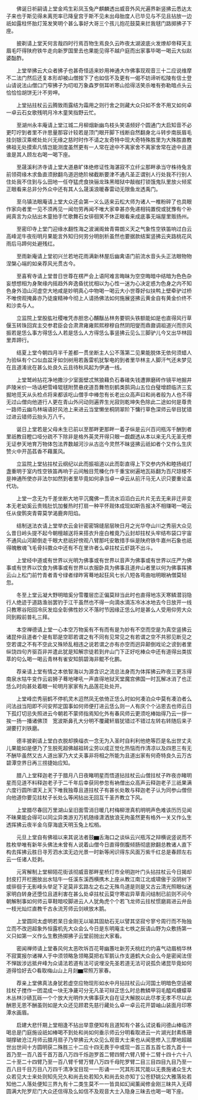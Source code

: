 <!-- { "loadSidebar": true } -->
　　佛诞日祈嗣请上堂金鸡生彩凤玉兔产麒麟透出威音外风光遍界新竖拂云悉达太子来也于斯见得未离兜率已降皇宫于斯不见未出母胎度人已毕见与不见且拈放一边祇如露柱怀胎灯笼发笑明个甚么事好大哥三个孩儿抱花鼓莫来拦我毬门路掷拂子下座。

　　披剃请上堂天何言哉四时行焉百物生焉良久云昨夜太湖波底火发燎却帝释天主眉毛吓得陕府铁牛走向新罗国里去也果能见得不越户庭而出家事毕喝一喝云大似赵婆酤酢。

　　上堂举拂云大众者拂子也甚奇怪适来妙用神通大作佛事现观音三十二应说维摩不二法门然后还复本形却被山僧按下了也如信不及更有一偈不妨谛听松陵有信士登山请说法山僧口门窄拂子为叨呾万象森罗侧耳听寒山拾得活笑杀唯有弥勒暗点头云恰恰恰胡饼无汁不劳呷。

　　上堂拈拄杖云云腾致雨露结为霜用之则行舍之则藏大众只如不舍不用又如何卓一卓云石女歌残明月冷木童笑指野云忙。

　　至湖州永丰庵请上堂江城二月柳烟新幽鸟枝头笑语频好个圆通门大启知音不必更叮咛到者里不许思量那容计较若是顶门眼开脚下线断自然翻身北斗转步南辰眉毛挂剑银汉乘槎处处兴无缘之慈时时作不请之友奇特中现大奇特殊胜里为大殊胜直教佛祖无处摸索凡情岂能测度虽然更有一人常在途中不离家舍不离家舍常在途中且道谁是其人顾左右喝一喝下座。

　　至晟溪利济寺请上堂大道悬旷体绝修证性海湛寂不立纤尘那畔承当守株待兔言前领荷缘木求鱼直须掀翻鸟道迥绝阶梯截断要津不通凡圣正谓别人行处我不行别人住处我不住到与么田地一任夺猛虎食抉骊龙珠黑暗狱中敲枷打锁饿鬼队里放火倾浆正眼看来总非分外众中还有其人么晟溪浪暖春雷动无限鱼龙透禹门。

　　至乌镇法眼庵请上堂大众还会第一义么适来云松大师为诸人一椎粉碎了也具眼作家向者里一见不须再见一闻勿劳再闻不唯大家幸甚亦免递相钝置傥或犹豫有个补阙真言为众拈出木童拍手忙歌舞石女徘徊笑不休正眼看来成底事无端屋里贩扬州。

　　至密印寺上堂门迎缘水翻性海之波澜阁耸青霄朗义天之气象性空铁笛响过白云高峰泥牛夜衔明月果能言外知归何劳分明剖析虽然也要据款结案竖拂云夹路桃花风雨后马蹄何处避残红。

　　至雨新庵请上堂初兴兰若地花雨满新林屋后幽禽语门前流水音头头正法眼物物涅槃心端的如亲荐风光贯古今。

　　至喜宥寺请上堂昔日世尊在楞严会上语阿难言晦昧为空空晦暗中结暗为色色杂妄想想相为身聚缘内摇趋外奔逸昏扰扰相以为心性一迷为心决定惑为色身之内不知色身外洎山河虚空大地咸是妙明真心中物喝一喝云大小世尊好似扶鸭上壁牵驴过桥不唯傍观掩鼻亦乃徒废精神今彻上人请扬佛法如何施展竖拂云黄金自有黄金价终不和沙卖与人。

　　立监院上堂股肱社稷唯凭赤胆忠心黼黻丛林务要铜头铁额能如是也直得风行草偃玉转珠回宾主交参君臣会合肃肃雍雍熙熙穆穆自然阴阳燮而鼎鼐调祖道兴而宗风振若是恁么事方得恁么人若是恁么人方得恁么事竖拂云见么三脚驴儿今又出华林园里弄蹄行。

　　结夏上堂今朝四月半千差都一贯坐断主人公不落第二见果能脱体无依何须蜡人为验纵有个口似血盆牙如剑树用若轰雷机犹掣电的到者里华林主人脚汗气还未梦见在且道淆讹在甚么处良久云且待秋风起为伊通一线。

　　上堂鹫岭拈花净地撒沙少室面壁忒煞狼藉负石春碓失钱遭罪磨砖作镜平地掘井庐陵米价一场话杷雪峰辊毬附赘悬疣道吾舞笏刻鹤类鹄洞山五位白璧增颣临济三玄掘地觅天从头检点将来都该吃山僧手中棒忽有长老出众高声曰和尚者般为人也不得无过山僧向他道行人更在青山外问动则遍界生光寂则乾坤失色除此二途如何是尊贵一路师云幽鸟林端语好风池上来进云当堂懒坐桐阴翠阶下慵行草色深师云举目犹错过进云错师云抬头万八千。

　　诞日上堂若是父母未生已前以至那畔更那畔一着子纵是云兴百问瓶泻千酬到者里祇教目瞪口哑分疏不下除非是格外英灵开得只眼一觑觑透从本以来无凡无圣无修无证参天地育万物体包法界数越河沙从古迄今灵然不昧竖拂云祇如者个又作么生庆赞火中开菡萏香不藉薰风。

　　立监院上堂拈拄杖云纲纪以此而振祖道以此而彰直得上下交参内外和睦扬岐灯盏重明于室内性空铁笛再响于云间触目荒榛化作千重宝树遍地瓦砾翻为百尺琼楼不是神通所使亦非法尔如然到者里毕竟如何承当卓一卓云从前汗马无人识只要重论盖代功。

　　上堂一念无为千差坐断大地平沉魔佛一贯流水滔滔白云片片无去无来非迁非变本无老幼奚云贵贱肚饥加餐热时打扇一种平怀觌体成现如斯告报决不相赚喝一喝云任从俊鹘突青霄莫学渴鹿奔阳焰。

　　结制送法衣请上堂举衣云金针密密锦缝层层映日月之光华夺山川之秀丽大众见么昔日岭头提不起今朝檀越送将来搭衣升座白椎竟乃云封却拄杖头牢结布袋口宇宙不通风山河颠倒走千眼大悲祇好傍观八臂那吒安敢措手纵是陕府铁牛嘉州石象也祇得魄散魂飞毛骨抖擞众中还有不在里许者么卓拄杖云虾跳不出斗。

　　上堂经中道或有世界以光明为佛事或有世界以音声为佛事或有世界以庄严为佛事或有世界以饮食为佛事或有世界以衣服卧具为佛事且道弁山者里以何为佛事挥拂云山上松门前竹青者青兮绿者绿昨宵蓦地起狂风七长八短各弯曲咄明眼衲僧莫轻忽。

　　冬至上堂云凝大野明暗奚分雪覆层峦正偏莫辩当此时也直得地冻天寒鳞潜羽隐行人绝迹于道路渔翁罢钓于江干虽然也不得一向滴水滴冻冷冰冰地去今日放开一线只教寒谷阳回冷灰发焰全彰佛性妙义不落时节因缘正恁么时是甚么人受用仰劳大众同到殿前普礼三拜。

　　本空禅德请上堂一心本空万物奚有不有而有是为妙有不空而空是为真空竖拂云诸昆仲且道者个是有耶是空耶若谓之有不同有见常见之有若谓之空不共邪见断见之空若谓之不有不空此又殊矫乱相违之说若谓之亦有亦空而迥异颠倒戏论之谤到者里纵饶四句齐驱百非并遣此犹是知解宗徒若到弁山门下正好吃棒众中还有道得出类拔萃的句么喝一喝云青林有雀安知鹄碧海非鲲不化鹏。

　　荐亲请上堂有情之本依智海以为源含识之流总法身而为体挥拂云昨夜三更冻得南泉水牯牛变作云岩狮子蓦地哮吼一声直得地狱天堂魔宫佛国一时瓦解冰消了也正恁么时向甚处着眼一轮明月家家有九品莲花处处开。

　　上堂峰峦秀丽鹤不停机灵木迢然凤无依倚正恁么时如何凑泊众中莫有凑泊者么问法战当阳即不问安邦定国事如何师便打进云恁么则一人有庆个个沾恩去也师云日下孤灯切忌失照进云今朝若不蒙师指焉知化外有春风师云更须吃棒始得乃云一拶一挨一扬一播诸佛顶　宽波斯鼻孔大分明不覆藏轩眉犹错过不错过左转右转随后来子湖要打刘铁磨。

　　德丰披剃请上堂白衣脱却换缁衣一念无为入圣时自利利他绝等匹是名出世丈夫儿果能如是便乃了生脱死超佛越祖转尘劳以成正觉化热恼而作清凉以及四恩三有无不酬毕虽然又古人道出家乃大丈夫事非将相之所能为且道出家有何奇特良久云万古碧潭空界日再三捞捷始应知。

　　腊八上堂释迦老子于腊月八日夜睹明星而悟道拈拄杖云山僧拄杖子昨夜亦睹明星而见道不料释迦老子于二千年后幸获同参忽有衲僧出众高声云释迦老子三祇果满六度行圆所谓天上天下唯我独尊且道拄杖子有甚长处敢与释迦老子认为同参山僧但向他道你要见拄杖子长处么等闲拈出无回互千圣齐教立下风。

　　上堂腊尽春回万里湖山呈旧面雪消日暖几村梅柳泄真机明明声色难该历历见闻不昧果能会得可以同尘异类游刃万机随缘潇洒放浪无拘虽然更有格外一关又作么生透挥拂云夜半金乌穿海底天明玉兔上松梢。

　　元旦上堂自有佛祖以来其说法者鼓▆舌海口之谈纵云兴瓶泻之辩横说竖说而不胜枚举唯有新年头佛法未曾有人说着山僧今日直得倒腹倾肠彻底掀翻总教诸人直下构去挥拂云胜日寻芳泗水滨无边光景一时新等闲识得东风面万紫千红总是春顾左右云一任诸人贬剥。

　　元宵解制上堂柳陌花街该彻威音那畔星桥灯市全明迦叶门头拈拄杖云今日揭却封皮打开栏圈放出水牯牛一任溪东溪西横携木上座从教江南江北或啸傲于没阴树下或徘徊于无影峰头举足下足莫非玄路左之右之无殊鸟道是则是又古云清光照眼似迷家明白转身还堕位且道利害在甚么处卓拄杖云莫守寒岩异草青问结制已前则不问今朝解制事如何师云草鞋暗咬脚进云人人犹角虎个个若飞龙师云拄杖惯磨肩进云弁岳一枝光灿烂直教千古永流芳师云剑峡放木鹅。

　　上堂圆同太虚明若杲日金刚无以喻其固劫石无以譬其坚寂兮寥兮周行而不殆独立而不改迥超象外恒露机先大众会么今日是东明庵主七帙之辰请山野为众敷扬第一义只如第一义作么生敷扬掷拂子云堂前抛出大家看。

　　密闻禅师请上堂春风何太恶吹坼百花萼幽蕙吐新芳夭桃红灼灼喜气动眉梢华林不寂寞报尔诸禅人于中须领略急领略莫把右军鹅认作支遁鹤大众会么今是密闻法侄不惮跋涉远抵弁峰为众请法若道有法可说埋没先圣若道无法可说孤负诸昆毕竟如何道得恰好去○看取梅山山上月剡▆常照万家春。

　　荐亲上堂佛真法身犹若虚空应物现形如水中月拈拄杖云山河国土明暗色空适被拄杖子搅作一团混成一块无净薉可分无凡圣可辩正恁么时总教鳞甲羽毛醯鸡蠛蠓草木丛林沙碛瓦砾一个个放大光明作大佛事获大自在证大解脱以此尽孝无孝不尽以此酬恩无恩不酬虽则如是大众还见顾君先慈行藏处么卓一卓云花开碧岫山装面月印寒潭水画眉。

　　启建大悲忏期上堂相逢不拈出举意便知有且道知有个甚么试说看问德山棒临济喝总是门庭施设祇如棒喝不到处和尚如何垂示师云分明看取进云一片湖光封素练珊瑚撑破沧江月师云腊月扇子乃举拂云大众见么观音大士来也从闻思修入三摩地超越世出世间十方圆明获二殊胜三十二应十四无畏于中或现一首三首五首七首九首十一首乃至一百八首千首万首八万四千烁迦罗首二臂四臂六臂八臂十二臂十四十六十八二十至二十四臂乃至一百八臂千臂万臂八万四千母陀罗臂二目三目四目九目乃至一百八目千目万目八万四千清净宝目现一一形诵一一咒其形其咒能以无畏施诸众生大众若见大士来处则知先兄久和尚去处若知久和尚去处亦知丁公苍舒姚公大雅落处若知他二人落处便知三界九有十二类生莫不一一皆具如幻闻薰闻修金刚三昧共入无碍圆满大陀罗尼门大众还信得及么如信不及观音大士入隐身三昧去也喝一喝下座。

